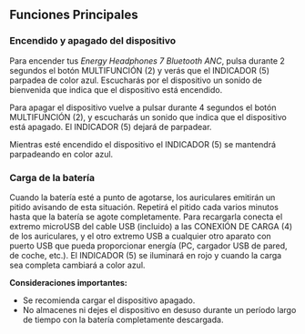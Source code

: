 ## Funciones Principales

### Encendido y apagado del dispositivo

Para encender tus *Energy Headphones 7 Bluetooth ANC*, pulsa durante 2 segundos el botón MULTIFUNCIÓN (2) y verás que el INDICADOR (5) parpadea de color azul. Escucharás por el dispositivo un sonido de bienvenida que indica que el dispositivo está encendido.

Para apagar el dispositivo vuelve a pulsar durante 4 segundos el botón MULTIFUNCIÓN (2),  y escucharás un sonido que indica que el dispositivo está apagado. El INDICADOR  (5) dejará de parpadear.

Mientras esté encendido el dispositivo el INDICADOR (5) se mantendrá parpadeando en color azul.

### Carga de la batería

Cuando la batería esté a punto de agotarse, los auriculares emitirán un pitido avisando de esta situación. Repetirá el pitido cada varios minutos hasta que la batería se agote completamente. Para recargarla conecta el extremo microUSB del cable USB (incluido) a las CONEXIÓN DE CARGA (4) de los auriculares, y el otro extremo USB a cualquier otro aparato con puerto USB que pueda proporcionar energía (PC, cargador USB de pared, de coche, etc.). El INDICADOR (5) se iluminará en rojo y cuando la carga sea completa cambiará a color azul.


**Consideraciones importantes:** 

- Se recomienda cargar el dispositivo apagado. 
- No almacenes ni dejes el dispositivo en desuso durante un período largo de tiempo con la batería completamente descargada.
